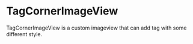 # TagCornerImageView
TagCornerImageView is a custom imageview that can add tag with some different style.

